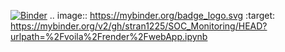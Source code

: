 [![Binder](https://mybinder.org/badge_logo.svg)](https://mybinder.org/v2/gh/stran1225/SOC_Monitoring/HEAD?urlpath=%2Fvoila%2Frender%2FwebApp.ipynb)
.. image:: https://mybinder.org/badge_logo.svg
 :target: https://mybinder.org/v2/gh/stran1225/SOC_Monitoring/HEAD?urlpath=%2Fvoila%2Frender%2FwebApp.ipynb
